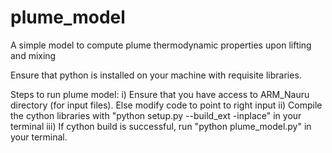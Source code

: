 # plume_model
A simple model to compute plume thermodynamic properties upon lifting and mixing

Ensure that python is installed on your machine with requisite libraries.

Steps to run plume model:
  i) Ensure that you have access to ARM_Nauru directory (for input files). 
       Else modify code to point to right input
  ii)  Compile the cython libraries with "python setup.py --build_ext -inplace" in your terminal
  iii) If cython build is successful, run "python plume_model.py" in your terminal. 


